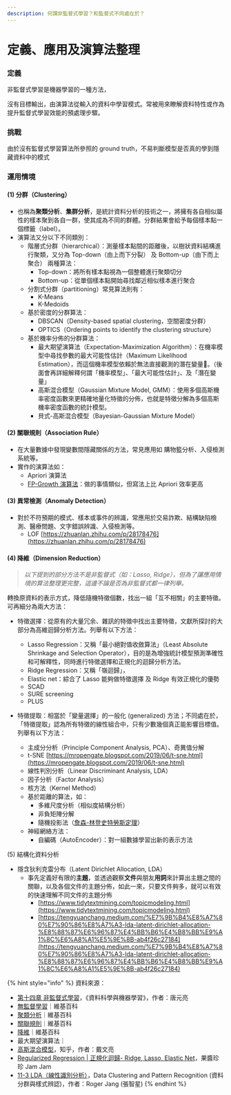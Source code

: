 ```yaml
---
description: 何謂非監督式學習？和監督式不同處在於？
---
```


# 定義、應用及演算法整理

### 定義

非監督式學習是機器學習的一種方法，

沒有目標輸出，由演算法從輸入的資料中學習模式。常被用來瞭解資料特性或作為提升監督式學習效能的預處理步驟。

### 挑戰

由於沒有監督式學習算法所參照的 ground truth，不易判斷模型是否真的學到隱藏資料中的模式

### 運用情境

#### (1) 分群（Clustering）

* 也稱為**聚類分析**、**集群分析**，是統計資料分析的技術之一，將擁有各自相似屬性的樣本聚到各自一群，使其成為不同的群體。分群結果會給予每個樣本點一個標籤（label）。
* 演算法又分以下不同類別：
  * 階層式分群（hierarchical）：測量樣本點間的距離後，以樹狀資料結構進行聚類，又分為 Top-down（由上而下分裂） 及 Bottom-up（由下而上聚合） 兩種算法：
    * Top-down：將所有樣本點視為一個整體進行聚類切分
    * Bottom-up：從單個樣本點開始尋找鄰近相似樣本進行聚合
  * 分割式分群（partitioning）常見算法則有：
    * K-Means
    * K-Medoids
  * 基於密度的分群算法：
    * DBSCAN（Density-based spatial clustering，空間密度分群）
    * OPTICS（Ordering points to identify the clustering structure）
  * 基於機率分佈的分群算法：
    * 最大期望演算法（Expectation-Maximization Algorithm）：在機率模型中尋找參數的最大可能性估計（Maximum Likelihood Estimation），而這個機率模型依賴於無法直接觀測的潛在變量。（後面會再詳細解釋何謂「機率模型」、「最大可能性估計」、及「潛在變量」
    * 高斯混合模型（Gaussian Mixture Model, GMM）：使用多個高斯機率密度函數來更精確地量化特徵的分佈，也就是特徵分解為多個高斯機率密度函數的統計模型。
    * 貝式-高斯混合模型（Bayesian-Gaussian Mixture Model）

#### (2) 關聯規則（Association Rule）

* 在大量數據中發現變數間隱藏關係的方法，常見應用如 購物籃分析、入侵檢測系統等。
* 實作的演算法如：
  * Apriori 演算法
  * [FP-Growth 演算法](https://www.gushiciku.cn/pl/pAj1/zh-tw)：做的事情類似，但寫法上比 Apriori 效率更高

#### (3) 異常檢測（Anomaly Detection）

* 對於不符預期的模式、樣本或事件的辨識，常應用於交易詐欺、結構缺陷檢測、醫療問題、文字錯誤辨識、入侵檢測等。
  * LOF [https://zhuanlan.zhihu.com/p/28178476](https://zhuanlan.zhihu.com/p/28178476)

#### (4) 降維（Dimension Reduction）

> _以下提到的部分方法不是非監督式（如：Lasso, Ridge），但為了讓應用情境的算法整理更完整，這邊不論是否為非監督式都一律列舉。_

轉換原資料的表示方式，降低隨機特徵個數，找出一組「互不相關」的主要特徵。可再細分為兩大方法：

* 特徵選擇：從原有的大量冗余、雜訊的特徵中找出主要特徵，文獻所探討的大部分為高維迴歸分析方法。列舉有以下方法：
  * Lasso Regression：又稱「最小絕對值收斂算法」（Least Absolute Shrinkage and Selection Operator），目的是為增強統計模型預測準確性和可解釋性，同時進行特徵選擇和正規化的迴歸分析方法。
  * Ridge Regression：又稱「嶺迴歸」，
  * Elastic net：綜合了 Lasso 能夠做特徵選擇 及 Ridge 有效正規化的優勢
  * SCAD
  * SURE screening
  * PLUS



* 特徵提取：相當於「變量選擇」的一般化 (generalized) 方法；不同處在於，「特徵提取」認為所有特徵的線性組合中，只有少數幾個真正能影響目標值。列舉有以下方法：
  * 主成分分析（Principle Component Analysis, PCA）、奇異值分解
  * t-SNE [https://mropengate.blogspot.com/2019/06/t-sne.html](https://mropengate.blogspot.com/2019/06/t-sne.html)
  * 線性判別分析（Linear Discriminant Analysis, LDA）
  * 因子分析（Factor Analysis）
  * 核方法（Kernel Method）
  * 基於距離的算法，如：
    * 多維尺度分析（相似度結構分析）
    * 非負矩陣分解
    * 隨機投影法（[詹森-林登史特勞斯定理](https://zh.wikipedia.org/wiki/%E7%BA%A6%E7%BF%B0%E9%80%8A-%E6%9E%97%E7%99%BB%E6%96%AF%E7%89%B9%E5%8A%B3%E6%96%AF%E5%AE%9A%E7%90%86)）
  * 神經網絡方法：
    * 自編碼（AutoEncoder）：對一組數據學習出新的表示方法



(5)  結構化資料分析

* 隱含狄利克雷分布（Latent Dirichlet Allocation, LDA）
  * 事先定義好有限的**主題**，並透過觀察**文件**與朋友**用詞**來計算出主題之間的關聯，以及各個文件的主題分佈，如此一來，只要文件夠多，就可以有效的快速理解不同文件的主題分佈
    * [https://www.tidytextmining.com/topicmodeling.html](https://www.tidytextmining.com/topicmodeling.html)
    * [https://tengyuanchang.medium.com/%E7%9B%B4%E8%A7%80%E7%90%86%E8%A7%A3-lda-latent-dirichlet-allocation-%E8%88%87%E6%96%87%E4%BB%B6%E4%B8%BB%E9%A1%8C%E6%A8%A1%E5%9E%8B-ab4f26c27184](https://tengyuanchang.medium.com/%E7%9B%B4%E8%A7%80%E7%90%86%E8%A7%A3-lda-latent-dirichlet-allocation-%E8%88%87%E6%96%87%E4%BB%B6%E4%B8%BB%E9%A1%8C%E6%A8%A1%E5%9E%8B-ab4f26c27184)



{% hint style="info" %}
資料來源：

* [第十四章 非監督式學習](http://yltang.net/tutorial/dsml/14/)，《資料科學與機器學習》，作者：唐元亮
* [無監督學習](https://zh.wikipedia.org/wiki/%E7%84%A1%E7%9B%A3%E7%9D%A3%E5%AD%B8%E7%BF%92)｜維基百科
* [聚類分析](https://zh.wikipedia.org/wiki/%E8%81%9A%E7%B1%BB%E5%88%86%E6%9E%90)｜維基百科
* [關聯規則](https://zh.wikipedia.org/wiki/%E5%85%B3%E8%81%94%E8%A7%84%E5%88%99%E5%AD%A6%E4%B9%A0)｜維基百科
* [降維](https://zh.wikipedia.org/wiki/%E9%99%8D%E7%BB%B4)｜維基百科
* 最大期望演算法｜
* [高斯混合模型](https://zhuanlan.zhihu.com/p/30483076)，知乎，作者：戴文亮
* [Regularized Regression | 正規化迴歸- Ridge, Lasso, Elastic Net](https://jamleecute.web.app/regularized-regression-ridge-lasso-elastic/)，果醬珍珍 Jam Jam
* [11-3 LDA（線性識別分析）](http://mirlab.org/jang/books/dcpr/feLda.asp?title=11-3%20LDA%20\(%BDu%A9%CA%C3%D1%A7O%A4%C0%AAR\)\&language=chinese)，Data Clustering and Pattern Recognition (資料分群與樣式辨認)，作者：Roger Jang (張智星)
{% endhint %}
